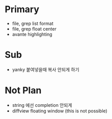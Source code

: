 # Primary

- file, grep list format
- file, grep float center
- avante highlighting

# Sub

- yanky 붙여넣을때 복사 안되게 하기

# Not Plan

- string 에선 completion 안되게 
- diffview floating window (this is not possible)

